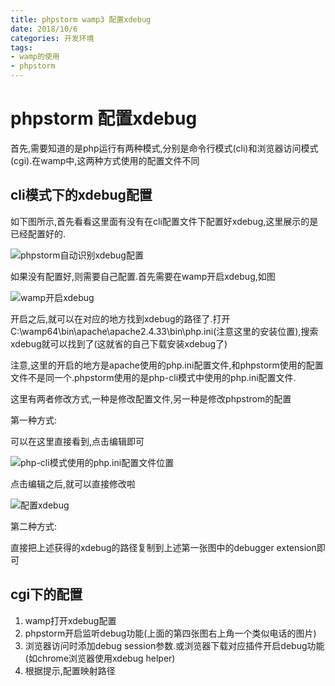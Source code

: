 ```yaml
---
title: phpstorm wamp3 配置xdebug
date: 2018/10/6 
categories: 开发环境
tags: 
- wamp的使用
- phpstorm
---
```


# phpstorm 配置xdebug

首先,需要知道的是php运行有两种模式,分别是命令行模式(cli)和浏览器访问模式(cgi).在wamp中,这两种方式使用的配置文件不同

## cli模式下的xdebug配置

如下图所示,首先看看这里面有没有在cli配置文件下配置好xdebug,这里展示的是已经配置好的.

![phpstorm自动识别xdebug配置](https://wx1.sinaimg.cn/mw690/00784LeJgy1fvyvfwhmflj31h70sstbb.jpg)

如果没有配置好,则需要自己配置.首先需要在wamp开启xdebug,如图

![wamp开启xdebug](https://wx1.sinaimg.cn/mw690/00784LeJgy1fvyvfxk3s0j31h70smb29.jpg)

开启之后,就可以在对应的地方找到xdebug的路径了.打开C:\wamp64\bin\apache\apache2.4.33\bin\php.ini(注意这里的安装位置),搜索xdebug就可以找到了(这就省的自己下载安装xdebug了)

注意,这里的开启的地方是apache使用的php.ini配置文件,和phpstorm使用的配置文件不是同一个.phpstorm使用的是php-cli模式中使用的php.ini配置文件.

这里有两者修改方式,一种是修改配置文件,另一种是修改phpstrom的配置

第一种方式:

可以在这里直接看到,点击编辑即可

![php-cli模式使用的php.ini配置文件位置](https://wx1.sinaimg.cn/mw690/00784LeJgy1fvyvfwmyavj31h70ss41a.jpg)

点击编辑之后,就可以直接修改啦

![配置xdebug](https://wx3.sinaimg.cn/mw690/00784LeJgy1fvyvfwqio0j31h70sstd1.jpg)

第二种方式:

直接把上述获得的xdebug的路径复制到上述第一张图中的debugger extension即可

## cgi下的配置

1. wamp打开xdebug配置
2. phpstorm开启监听debug功能(上面的第四张图右上角一个类似电话的图片)
3. 浏览器访问时添加debug session参数.或浏览器下载对应插件开启debug功能(如chrome浏览器使用xdebug helper)
4. 根据提示,配置映射路径